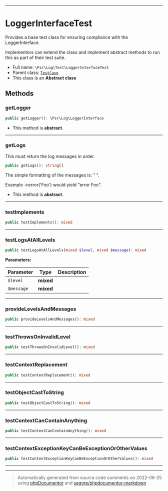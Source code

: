 ***

# LoggerInterfaceTest

Provides a base test class for ensuring compliance with the LoggerInterface.

Implementors can extend the class and implement abstract methods to run this
as part of their test suite.

* Full name: `\Psr\Log\Test\LoggerInterfaceTest`
* Parent class: [`TestCase`](../../../PHPUnit/Framework/TestCase.md)
* This class is an **Abstract class**




## Methods


### getLogger



```php
public getLogger(): \Psr\Log\LoggerInterface
```




* This method is **abstract**.






***

### getLogs

This must return the log messages in order.

```php
public getLogs(): string[]
```

The simple formatting of the messages is: "<LOG LEVEL> <MESSAGE>".

Example ->error('Foo') would yield "error Foo".


* This method is **abstract**.






***

### testImplements



```php
public testImplements(): mixed
```











***

### testLogsAtAllLevels



```php
public testLogsAtAllLevels(mixed $level, mixed $message): mixed
```








**Parameters:**

| Parameter | Type | Description |
|-----------|------|-------------|
| `$level` | **mixed** |  |
| `$message` | **mixed** |  |




***

### provideLevelsAndMessages



```php
public provideLevelsAndMessages(): mixed
```











***

### testThrowsOnInvalidLevel



```php
public testThrowsOnInvalidLevel(): mixed
```











***

### testContextReplacement



```php
public testContextReplacement(): mixed
```











***

### testObjectCastToString



```php
public testObjectCastToString(): mixed
```











***

### testContextCanContainAnything



```php
public testContextCanContainAnything(): mixed
```











***

### testContextExceptionKeyCanBeExceptionOrOtherValues



```php
public testContextExceptionKeyCanBeExceptionOrOtherValues(): mixed
```











***


***
> Automatically generated from source code comments on 2022-06-25 using [phpDocumentor](http://www.phpdoc.org/) and [saggre/phpdocumentor-markdown](https://github.com/Saggre/phpDocumentor-markdown)
